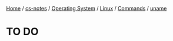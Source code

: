 [Home](https://mengxianbin.github.io) /
[cs-notes](https://mengxianbin.github.io/cs-notes/site) /
[Operating System](https://mengxianbin.github.io/cs-notes/site/Operating%20System) /
[Linux](https://mengxianbin.github.io/cs-notes/site/Operating%20System/Linux) /
[Commands](https://mengxianbin.github.io/cs-notes/site/Operating%20System/Linux/Commands) /
[uname](https://mengxianbin.github.io/cs-notes/site/Operating%20System/Linux/Commands/uname)

# TO DO
